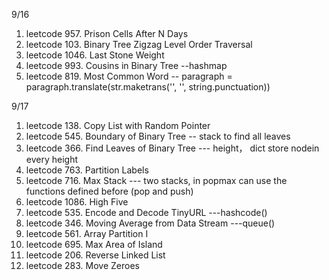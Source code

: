 9/16
1. leetcode 957. Prison Cells After N Days
2. leetcode 103. Binary Tree Zigzag Level Order Traversal
3. leetcode 1046. Last Stone Weight
4. leetcode 993. Cousins in Binary Tree --hashmap
5. leetcode 819. Most Common Word -- paragraph = paragraph.translate(str.maketrans('', '', string.punctuation))

9/17
1. leetcode 138. Copy List with Random Pointer
2. leetcode 545. Boundary of Binary Tree -- stack to find all leaves
3. leetcode 366. Find Leaves of Binary Tree --- height， dict store nodein every height
4. leetcode 763. Partition Labels
5. leetcode 716. Max Stack --- two stacks, in popmax can use the functions defined before (pop and push)
6. leetcode 1086. High Five
7. leetcode 535. Encode and Decode TinyURL ---hashcode()
8. leetcode 346. Moving Average from Data Stream ---queue()
9. leetcode 561. Array Partition I
10. leetcode 695. Max Area of Island
11. leetcode 206. Reverse Linked List
12. leetcode 283. Move Zeroes

